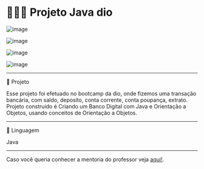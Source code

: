 # 👩🏻‍💻 Projeto Java dio



![image](https://user-images.githubusercontent.com/72118415/173257167-ac8db2a0-cd89-4d34-8554-af882a9454bc.png)

![image](https://user-images.githubusercontent.com/72118415/173257276-86084fff-4fa1-4850-9412-02df7537ef40.png)

![image](https://user-images.githubusercontent.com/72118415/173257386-a98245fc-9b80-4f3b-a460-7617f45c9253.png)


![image](https://user-images.githubusercontent.com/72118415/173258190-af4277be-1be3-4ae6-9604-72945ce807fa.png)


*****************************************************************************************************************************************************************
🚀 Projeto


Esse projeto foi efetuado no bootcamp da dio, onde fizemos uma transação bancária, com saldo, deposito, conta corrente, 
conta poupança, extrato.
Projeto construido é Criando um Banco Digital com Java e Orientação a Objetos, usando conceitos de  Orientação a Objetos.
*****************************************************************************************************************************************************************
🧩 Linguagem

Java

****************************************************************************************************************************************************************
Caso você queria conhecer a mentoria do professor veja  [aqui!](https://github.com/falvojr/lab-banco-digital-oo).
